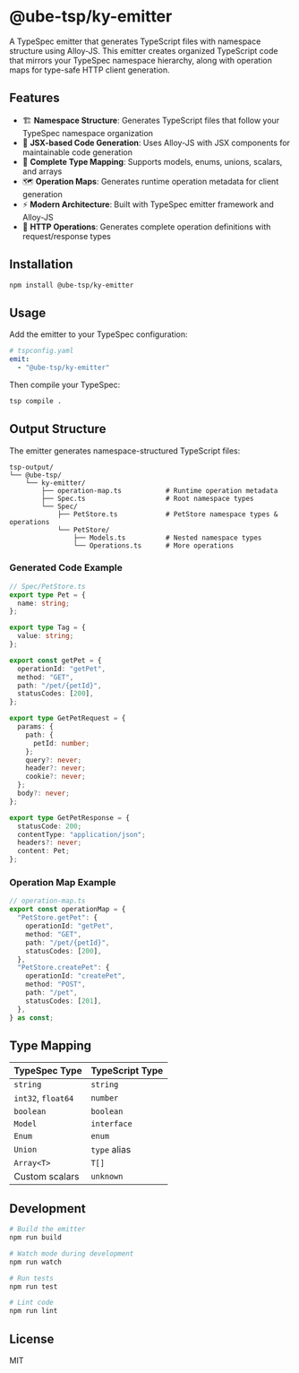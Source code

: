 # @ube-tsp/ky-emitter

A TypeSpec emitter that generates TypeScript files with namespace structure using Alloy-JS. This emitter creates organized TypeScript code that mirrors your TypeSpec namespace hierarchy, along with operation maps for type-safe HTTP client generation.

## Features

- 🏗️ **Namespace Structure**: Generates TypeScript files that follow your TypeSpec namespace organization
- 🔧 **JSX-based Code Generation**: Uses Alloy-JS with JSX components for maintainable code generation
- 📝 **Complete Type Mapping**: Supports models, enums, unions, scalars, and arrays
- 🗺️ **Operation Maps**: Generates runtime operation metadata for client generation
- ⚡ **Modern Architecture**: Built with TypeSpec emitter framework and Alloy-JS
- 🚀 **HTTP Operations**: Generates complete operation definitions with request/response types

## Installation

```bash
npm install @ube-tsp/ky-emitter
```

## Usage

Add the emitter to your TypeSpec configuration:

```yaml
# tspconfig.yaml
emit:
  - "@ube-tsp/ky-emitter"
```

Then compile your TypeSpec:

```bash
tsp compile .
```

## Output Structure

The emitter generates namespace-structured TypeScript files:

```
tsp-output/
└── @ube-tsp/
    └── ky-emitter/
        ├── operation-map.ts           # Runtime operation metadata
        ├── Spec.ts                    # Root namespace types
        └── Spec/
            ├── PetStore.ts            # PetStore namespace types & operations
            └── PetStore/
                ├── Models.ts          # Nested namespace types
                └── Operations.ts      # More operations
```

### Generated Code Example

```typescript
// Spec/PetStore.ts
export type Pet = {
  name: string;
};

export type Tag = {
  value: string;
};

export const getPet = {
  operationId: "getPet",
  method: "GET",
  path: "/pet/{petId}",
  statusCodes: [200],
};

export type GetPetRequest = {
  params: {
    path: {
      petId: number;
    };
    query?: never;
    header?: never;
    cookie?: never;
  };
  body?: never;
};

export type GetPetResponse = {
  statusCode: 200;
  contentType: "application/json";
  headers?: never;
  content: Pet;
};
```

### Operation Map Example

```typescript
// operation-map.ts
export const operationMap = {
  "PetStore.getPet": {
    operationId: "getPet",
    method: "GET",
    path: "/pet/{petId}",
    statusCodes: [200],
  },
  "PetStore.createPet": {
    operationId: "createPet", 
    method: "POST",
    path: "/pet",
    statusCodes: [201],
  },
} as const;
```

## Type Mapping

| TypeSpec Type | TypeScript Type |
|---------------|-----------------|
| `string` | `string` |
| `int32`, `float64` | `number` |
| `boolean` | `boolean` |
| `Model` | `interface` |
| `Enum` | `enum` |
| `Union` | `type` alias |
| `Array<T>` | `T[]` |
| Custom scalars | `unknown` |

## Development

```bash
# Build the emitter
npm run build

# Watch mode during development  
npm run watch

# Run tests
npm run test

# Lint code
npm run lint
```

## License

MIT